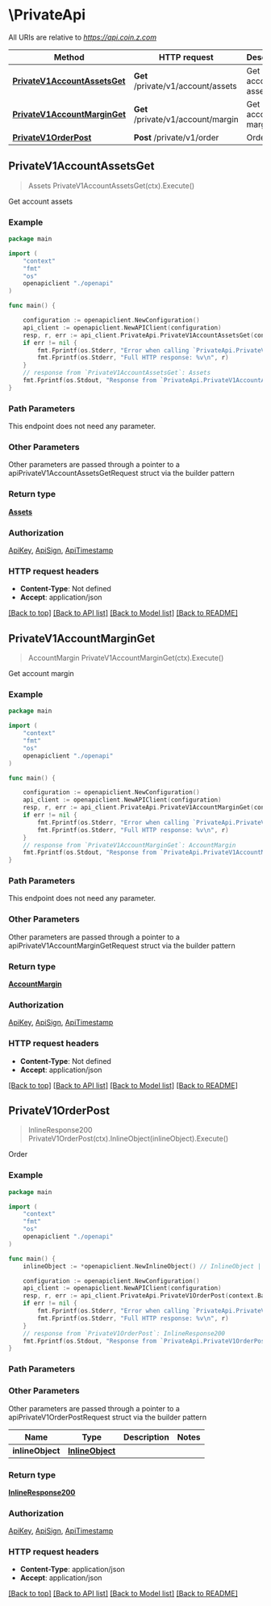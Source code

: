# \PrivateApi

All URIs are relative to *https://api.coin.z.com*

Method | HTTP request | Description
------------- | ------------- | -------------
[**PrivateV1AccountAssetsGet**](PrivateApi.md#PrivateV1AccountAssetsGet) | **Get** /private/v1/account/assets | Get account assets
[**PrivateV1AccountMarginGet**](PrivateApi.md#PrivateV1AccountMarginGet) | **Get** /private/v1/account/margin | Get account margin
[**PrivateV1OrderPost**](PrivateApi.md#PrivateV1OrderPost) | **Post** /private/v1/order | Order



## PrivateV1AccountAssetsGet

> Assets PrivateV1AccountAssetsGet(ctx).Execute()

Get account assets

### Example

```go
package main

import (
    "context"
    "fmt"
    "os"
    openapiclient "./openapi"
)

func main() {

    configuration := openapiclient.NewConfiguration()
    api_client := openapiclient.NewAPIClient(configuration)
    resp, r, err := api_client.PrivateApi.PrivateV1AccountAssetsGet(context.Background()).Execute()
    if err != nil {
        fmt.Fprintf(os.Stderr, "Error when calling `PrivateApi.PrivateV1AccountAssetsGet``: %v\n", err)
        fmt.Fprintf(os.Stderr, "Full HTTP response: %v\n", r)
    }
    // response from `PrivateV1AccountAssetsGet`: Assets
    fmt.Fprintf(os.Stdout, "Response from `PrivateApi.PrivateV1AccountAssetsGet`: %v\n", resp)
}
```

### Path Parameters

This endpoint does not need any parameter.

### Other Parameters

Other parameters are passed through a pointer to a apiPrivateV1AccountAssetsGetRequest struct via the builder pattern


### Return type

[**Assets**](Assets.md)

### Authorization

[ApiKey](../README.md#ApiKey), [ApiSign](../README.md#ApiSign), [ApiTimestamp](../README.md#ApiTimestamp)

### HTTP request headers

- **Content-Type**: Not defined
- **Accept**: application/json

[[Back to top]](#) [[Back to API list]](../README.md#documentation-for-api-endpoints)
[[Back to Model list]](../README.md#documentation-for-models)
[[Back to README]](../README.md)


## PrivateV1AccountMarginGet

> AccountMargin PrivateV1AccountMarginGet(ctx).Execute()

Get account margin

### Example

```go
package main

import (
    "context"
    "fmt"
    "os"
    openapiclient "./openapi"
)

func main() {

    configuration := openapiclient.NewConfiguration()
    api_client := openapiclient.NewAPIClient(configuration)
    resp, r, err := api_client.PrivateApi.PrivateV1AccountMarginGet(context.Background()).Execute()
    if err != nil {
        fmt.Fprintf(os.Stderr, "Error when calling `PrivateApi.PrivateV1AccountMarginGet``: %v\n", err)
        fmt.Fprintf(os.Stderr, "Full HTTP response: %v\n", r)
    }
    // response from `PrivateV1AccountMarginGet`: AccountMargin
    fmt.Fprintf(os.Stdout, "Response from `PrivateApi.PrivateV1AccountMarginGet`: %v\n", resp)
}
```

### Path Parameters

This endpoint does not need any parameter.

### Other Parameters

Other parameters are passed through a pointer to a apiPrivateV1AccountMarginGetRequest struct via the builder pattern


### Return type

[**AccountMargin**](AccountMargin.md)

### Authorization

[ApiKey](../README.md#ApiKey), [ApiSign](../README.md#ApiSign), [ApiTimestamp](../README.md#ApiTimestamp)

### HTTP request headers

- **Content-Type**: Not defined
- **Accept**: application/json

[[Back to top]](#) [[Back to API list]](../README.md#documentation-for-api-endpoints)
[[Back to Model list]](../README.md#documentation-for-models)
[[Back to README]](../README.md)


## PrivateV1OrderPost

> InlineResponse200 PrivateV1OrderPost(ctx).InlineObject(inlineObject).Execute()

Order

### Example

```go
package main

import (
    "context"
    "fmt"
    "os"
    openapiclient "./openapi"
)

func main() {
    inlineObject := *openapiclient.NewInlineObject() // InlineObject | 

    configuration := openapiclient.NewConfiguration()
    api_client := openapiclient.NewAPIClient(configuration)
    resp, r, err := api_client.PrivateApi.PrivateV1OrderPost(context.Background()).InlineObject(inlineObject).Execute()
    if err != nil {
        fmt.Fprintf(os.Stderr, "Error when calling `PrivateApi.PrivateV1OrderPost``: %v\n", err)
        fmt.Fprintf(os.Stderr, "Full HTTP response: %v\n", r)
    }
    // response from `PrivateV1OrderPost`: InlineResponse200
    fmt.Fprintf(os.Stdout, "Response from `PrivateApi.PrivateV1OrderPost`: %v\n", resp)
}
```

### Path Parameters



### Other Parameters

Other parameters are passed through a pointer to a apiPrivateV1OrderPostRequest struct via the builder pattern


Name | Type | Description  | Notes
------------- | ------------- | ------------- | -------------
 **inlineObject** | [**InlineObject**](InlineObject.md) |  | 

### Return type

[**InlineResponse200**](InlineResponse200.md)

### Authorization

[ApiKey](../README.md#ApiKey), [ApiSign](../README.md#ApiSign), [ApiTimestamp](../README.md#ApiTimestamp)

### HTTP request headers

- **Content-Type**: application/json
- **Accept**: application/json

[[Back to top]](#) [[Back to API list]](../README.md#documentation-for-api-endpoints)
[[Back to Model list]](../README.md#documentation-for-models)
[[Back to README]](../README.md)

